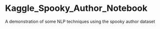 # Kaggle_Spooky_Author_Notebook
A demonstration of some NLP techniques using the spooky author dataset

